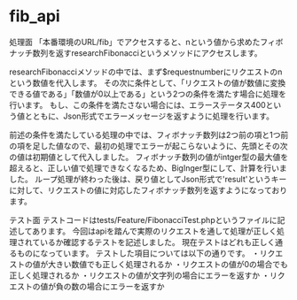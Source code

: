 # fib_api
処理面
「本番環境のURL/fib」でアクセスすると、nという値から求めたフィボナッチ数列を返すresearchFibonacciというメソッドにアクセスします。

researchFibonacciメソッドの中では、まず$requestnumberにリクエストのnという数値を代入します。
その次に条件として、「リクエストの値が数値に変換できる値である」「数値が0以上である」という2つの条件を満たす場合に処理を行います。
もし、この条件を満たさない場合には、エラーステータス400という値とともに、Json形式でエラーメッセージを返すように処理を行います。

前述の条件を満たしている処理の中では、フィボナッチ数列は2つ前の項と1つ前の項を足した値なので、最初の処理でエラーが起こらないように、先頭とその次の値は初期値として代入しました。
フィボナッチ数列の値がintger型の最大値を超えると、正しい値で処理できなくなるため、BigInger型にして、計算を行いました。
ループ処理が終わった後は、戻り値としてJson形式で'result'というキーに対して、リクエストの値に対応したフィボナッチ数列を返すようになっております。


テスト面
テストコードはtests/Feature/FibonacciTest.phpというファイルに記述してあります。
今回はapiを踏んで実際のリクエストを通して処理が正しく処理されているか確認するテストを記述しました。
現在テストはどれも正しく通るものになっています。
テストした項目については以下の通りです。
・リクエストの値が大きい数値でも正しく処理されるか
・リクエストの値が0の場合でも正しく処理されるか
・リクエストの値が文字列の場合にエラーを返すか
・リクエストの値が負の数の場合にエラーを返すか
